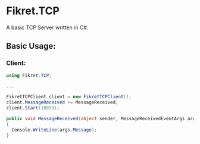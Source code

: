 # Fikret.TCP
 A basic TCP Server written in C#.

## Basic Usage:

### Client:

```cs
using Fikret.TCP;

...

FikretTCPClient client = new FikretTCPClient();
client.MessageReceived += MessageReceived;
client.Start(10039);

public void MessageReceived(object sender, MessageReceivedEventArgs args)
{
  Console.WriteLine(args.Message);
}
```
